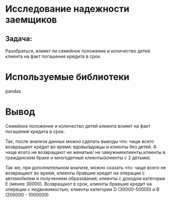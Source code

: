 # Исследование надежности заемщиков
## Задача:
Разобраться, влияет ли семейное положение и количество детей клиента на факт погашения кредита в срок.
# Используемые библиотеки
pandas
# Вывод
Семейное положение и количество детей клиента влияет на факт погашения кредита в срок.

Так, после анализа данных можно сделать выводы что: чаще всего возвращают кредит во время: вдовы/вдовцы и клиенты без детей. А чаще всего не возвращают не женатые/ не замужниеклиенты,клиенты в гражданском браке и многодетные клиенты(клиенты с 2 детьми).

Так же, при дополнительном анализе, можно сказать что: чаще всего не возвращают во время, клиенты бравшие кредит на операции с автомобилем и получением образования; клиенты с доходом категории Е (менее 30000). Возвращают в срок, клиенты бравшие кредит на опервции с недвижимостью; клиенты категории D (30000-50000) и B (200000 - 1000000)
